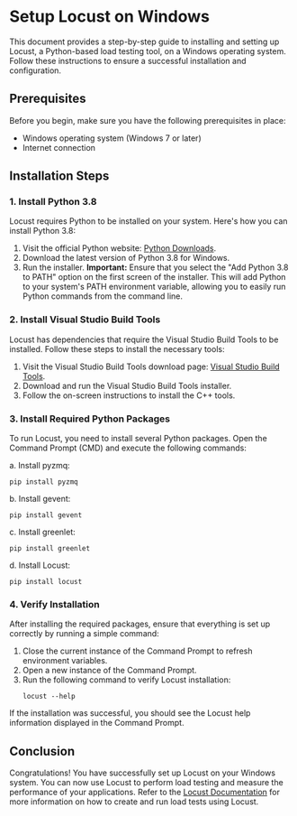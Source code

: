 # Setup Locust on Windows

This document provides a step-by-step guide to installing and setting up Locust, a Python-based load testing tool, on a Windows operating system. Follow these instructions to ensure a successful installation and configuration.

## Prerequisites

Before you begin, make sure you have the following prerequisites in place:

- Windows operating system (Windows 7 or later)
- Internet connection

## Installation Steps

### 1. Install Python 3.8

Locust requires Python to be installed on your system. Here's how you can install Python 3.8:

1. Visit the official Python website: [Python Downloads](https://www.python.org/ftp/python/3.8.4/python-3.8.4rc1-amd64.exe).
2. Download the latest version of Python 3.8 for Windows.
3. Run the installer. **Important:** Ensure that you select the "Add Python 3.8 to PATH" option on the first screen of the installer. This will add Python to your system's PATH environment variable, allowing you to easily run Python commands from the command line.

### 2. Install Visual Studio Build Tools

Locust has dependencies that require the Visual Studio Build Tools to be installed. Follow these steps to install the necessary tools:

1. Visit the Visual Studio Build Tools download page: [Visual Studio Build Tools](https://download.microsoft.com/download/5/f/7/5f7acaeb-8363-451f-9425-68a90f98b238/visualcppbuildtools_full.exe).
2. Download and run the Visual Studio Build Tools installer.
3. Follow the on-screen instructions to install the C++ tools.

### 3. Install Required Python Packages

To run Locust, you need to install several Python packages. Open the Command Prompt (CMD) and execute the following commands:

a. Install pyzmq:
   ```
   pip install pyzmq
   ```

b. Install gevent:
   ```
   pip install gevent
   ```

c. Install greenlet:
   ```
   pip install greenlet
   ```

d. Install Locust:
   ```
   pip install locust
   ```

### 4. Verify Installation

After installing the required packages, ensure that everything is set up correctly by running a simple command:

1. Close the current instance of the Command Prompt to refresh environment variables.
2. Open a new instance of the Command Prompt.
3. Run the following command to verify Locust installation:
   ```
   locust --help
   ```

If the installation was successful, you should see the Locust help information displayed in the Command Prompt.

## Conclusion

Congratulations! You have successfully set up Locust on your Windows system. You can now use Locust to perform load testing and measure the performance of your applications. Refer to the [Locust Documentation](https://docs.locust.io/) for more information on how to create and run load tests using Locust.